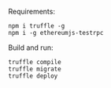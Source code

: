 Requirements:  

`npm i truffle -g`  
`npm i -g ethereumjs-testrpc`

Build and run:
  
`truffle compile`  
`truffle migrate`  
`truffle deploy`